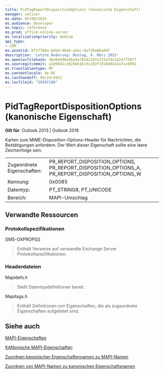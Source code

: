 ```yaml
---
title: PidTagReportDispositionOptions (kanonische Eigenschaft)
manager: soliver
ms.date: 03/09/2015
ms.audience: Developer
ms.topic: reference
ms.prod: office-online-server
ms.localizationpriority: medium
api_type:
- COM
ms.assetid: bf37786a-b6bd-48a6-a2ec-6a739a8ba0d7
description: 'Letzte Änderung: Montag, 9. März 2015'
ms.openlocfilehash: 36e6e9d6e4ba4a785d2187e725af4a1d247f297f
ms.sourcegitcommit: a1d9041c20256616c9c183f7d1049142a7ac6991
ms.translationtype: MT
ms.contentlocale: de-DE
ms.lasthandoff: 09/24/2021
ms.locfileid: "59587188"
---
```

# <a name="pidtagreportdispositionoptions-canonical-property"></a>PidTagReportDispositionOptions (kanonische Eigenschaft)

  
  
**Gilt für**: Outlook 2013 | Outlook 2016 
  
Karten zum MIME-Disposition-Options-Header für Nachrichten, die Bestätigungen anfordern. Der Wert dieser Eigenschaft sollte eine leere Zeichenfolge sein.
  
|||
|:-----|:-----|
|Zugeordnete Eigenschaften:  <br/> |PR_REPORT_DISPOSITION_OPTIONS, PR_REPORT_DISPOSITION_OPTIONS_A, PR_REPORT_DISPOSITION_OPTIONS_W  <br/> |
|Kennung:  <br/> |0x0085  <br/> |
|Datentyp:  <br/> |PT_STRING8, PT_UNICODE  <br/> |
|Bereich:  <br/> |MAPI-Umschlag  <br/> |
   
## <a name="related-resources"></a>Verwandte Ressourcen

### <a name="protocol-specifications"></a>Protokollspezifikationen

[[MS-OXPROPS]] 
  
> Enthält Verweise auf verwandte Exchange Server Protokollspezifikationen.
    
### <a name="header-files"></a>Headerdateien

Mapidefs.h
  
> Stellt Datentypdefinitionen bereit.
    
Mapitags.h
  
> Enthält Definitionen von Eigenschaften, die als zugeordnete Eigenschaften aufgelistet sind.
    
## <a name="see-also"></a>Siehe auch



[MAPI-Eigenschaften](mapi-properties.md)
  
[KANonische MAPI-Eigenschaften](mapi-canonical-properties.md)
  
[Zuordnen kanonischer Eigenschaftennamen zu MAPI-Namen](mapping-canonical-property-names-to-mapi-names.md)
  
[Zuordnen von MAPI-Namen zu kanonischen Eigenschaftsnamen](mapping-mapi-names-to-canonical-property-names.md)

